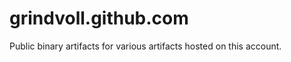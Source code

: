 grindvoll.github.com
====================

Public binary artifacts for various artifacts hosted on this account.
